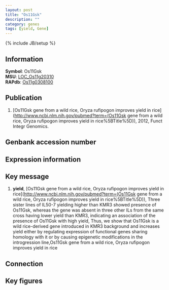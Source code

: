 ```yaml
---
layout: post
title: "Os11Gsk"
description: ""
category: genes
tags: [yield, Gene]
---
```

{% include JB/setup %}

## Information
__Symbol__: Os11Gsk  
__MSU__: [LOC_Os11g20310](http://rice.plantbiology.msu.edu/cgi-bin/ORF_infopage.cgi?orf=LOC_Os11g20310)  
__RAPdb__: [Os11g0308100](http://rapdb.dna.affrc.go.jp/viewer/gbrowse_details/irgsp1?name=Os11g0308100)  

## Publication
1. [Os11Gsk gene from a wild rice, Oryza rufipogon improves yield in rice](http://www.ncbi.nlm.nih.gov/pubmed?term=(Os11Gsk gene from a wild rice, Oryza rufipogon improves yield in rice%5BTitle%5D)), 2012, Funct Integr Genomics.

## Genbank accession number

## Expression information

## Key message
1. __yield__, [Os11Gsk gene from a wild rice, Oryza rufipogon improves yield in rice](http://www.ncbi.nlm.nih.gov/pubmed?term=(Os11Gsk gene from a wild rice, Oryza rufipogon improves yield in rice%5BTitle%5D)),  Three sister lines of IL50-7 yielding higher than KMR3 showed presence of Os11Gsk, whereas the gene was absent in three other ILs from the same cross having lower yield than KMR3, indicating an association of the presence of Os11Gsk with high yield, Thus, we show that Os11Gsk is a wild rice-derived gene introduced in KMR3 background and increases yield either by regulating expression of functional genes sharing homology with it or by causing epigenetic modifications in the introgression line,Os11Gsk gene from a wild rice, Oryza rufipogon improves yield in rice

## Connection

## Key figures


